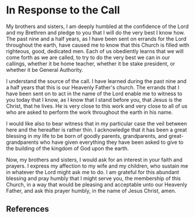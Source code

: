 # In Response to the Call

My brothers and sisters, I am deeply humbled at the confidence of the Lord and
my Brethren and pledge to you that I will do the very best I know how. The
past nine and a half years, as I have been sent on errands for the Lord
throughout the earth, have caused me to know that this Church is filled with
righteous, good, dedicated men. Each of us obediently learns that we will come
forth as we are called, to try to do the very best we can in our callings,
whether it be home teacher, whether it be stake president, or whether it be
General Authority.

I understand the source of the call. I have learned during the past nine and a
half years that this is our Heavenly Father's church. The errands that I have
been sent on to act in the name of the Lord enable me to witness to you today
that I know, as I know that I stand before you, that Jesus is the Christ, that
he lives. He is very close to this work and very close to all of us who are
asked to perform the work throughout the earth in his name.

I would like also to bear witness that in my particular case the veil between
here and the hereafter is rather thin. I acknowledge that it has been a great
blessing in my life to be born of goodly parents, grandparents, and great-
grandparents who have given everything they have been asked to give to the
building of the kingdom of God upon the earth.

Now, my brothers and sisters, I would ask for an interest in your faith and
prayers. I express my affection to my wife and my children, who sustain me in
whatever the Lord might ask me to do. I am grateful for this abundant blessing
and pray humbly that I might serve you, the membership of this Church, in a
way that would be pleasing and acceptable unto our Heavenly Father, and ask
this prayer humbly, in the name of Jesus Christ, amen.

## References

